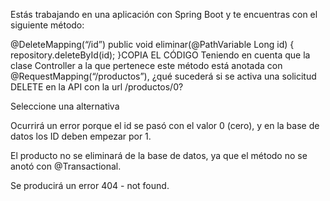 Estás trabajando en una aplicación con Spring Boot y te encuentras con el siguiente método:

@DeleteMapping(“/id”)
public void eliminar(@PathVariable Long id) {
    repository.deleteById(id);
}COPIA EL CÓDIGO
Teniendo en cuenta que la clase Controller a la que pertenece este método está anotada con @RequestMapping(“/productos”), ¿qué sucederá si se activa una solicitud DELETE en la API con la url /productos/0?

Seleccione una alternativa

Ocurrirá un error porque el id se pasó con el valor 0 (cero), y en la base de datos los ID deben empezar por 1.


El producto no se eliminará de la base de datos, ya que el método no se anotó con @Transactional.


Se producirá un error 404 - not found.